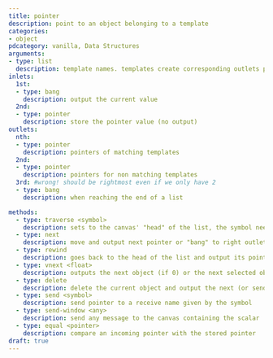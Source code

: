 ```yaml
---
title: pointer
description: point to an object belonging to a template
categories:
- object
pdcategory: vanilla, Data Structures
arguments:
- type: list
  description: template names. templates create corresponding outlets plus an extra outlet for non matching templates. If no args are given, 2 outlets are created
inlets:
  1st:
  - type: bang
    description: output the current value
  2nd:
  - type: pointer
    description: store the pointer value (no output)
outlets:
  nth:
  - type: pointer
    description: pointers of matching templates
  2nd:
  - type: pointer
    description: pointers for non matching templates
  3rd: #wrong! should be rightmost even if we only have 2
  - type: bang
    description: when reaching the end of a list

methods:
  - type: traverse <symbol>
    description: sets to the canvas' "head" of the list, the symbol needs to be in the format 'pd-canvasname'
  - type: next
    description: move and output next pointer or "bang" to right outlet if we reach the end of the list
  - type: rewind
    description: goes back to the head of the list and output its pointer (unless the end of list was reached)
  - type: vnext <float>
    description: outputs the next object (if 0) or the next selected object (if 1) or "bang" to right outlet if we reach the end of the list
  - type: delete
    description: delete the current object and output the next (or send a "bang" to the right outlet if it was the last one)
  - type: send <symbol>
    description: send pointer to a receive name given by the symbol
  - type: send-window <any>
    description: send any message to the canvas containing the scalar
  - type: equal <pointer>
    description: compare an incoming pointer with the stored pointer
draft: true
---
```


